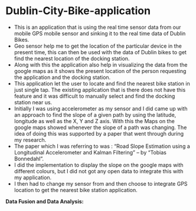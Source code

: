 # Dublin-City-Bike-application

- This is an application that is using the real time sensor data from our mobile GPS mobile sensor and sinking it to the real time data of Dublin Bikes. 
- Geo sensor help me to get the location of the particular device in the present time, this can then be used with the data of Dublin bikes to get find the nearest location of the docking station. 
- Along with this the application also help in visualizing the data from the google maps as it shows the present location of the person requesting the application and the docking  station. 
- This application let the user to locate and find the nearest bike station in just single tap. The existing application that is there does not have this feature and it was difficult to manually select and find the docking station near us.
- Initially I was using accelerometer as my sensor and I did came up with an approach to find the slope of a given path by using the latitude, longitude as well as the X, Y and Z axis. With this the Maps on the google maps showed whenever the slope of a path was changing. The idea of doing this was supported by a paper that  went through during my research. 
- The paper which I was referring to was : “Road Slope Estimation using a Longitudinal Accelerometer and Kalman Filtering” – by “Tobias Bonnedahl”. 
- I did the implementation to display the slope on the google maps with different colours, but I did not got any open data to integrate this with my application.
- I then had to change my sensor from and then choose to integrate GPS location to get the nearest bike station application.

**Data Fusion and Data Analysis:**
